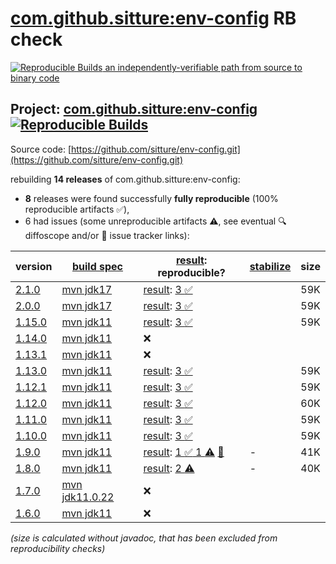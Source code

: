 [com.github.sitture:env-config](https://central.sonatype.com/artifact/com.github.sitture/env-config/versions) RB check
=======

[![Reproducible Builds](https://reproducible-builds.org/images/logos/rb.svg) an independently-verifiable path from source to binary code](https://reproducible-builds.org/)

## Project: [com.github.sitture:env-config](https://central.sonatype.com/artifact/com.github.sitture/env-config/versions) [![Reproducible Builds](https://img.shields.io/endpoint?url=https://raw.githubusercontent.com/jvm-repo-rebuild/reproducible-central/master/content/com/github/sitture/env-config/badge.json)](https://github.com/jvm-repo-rebuild/reproducible-central/blob/master/content/com/github/sitture/env-config/README.md)

Source code: [https://github.com/sitture/env-config.git](https://github.com/sitture/env-config.git)

rebuilding **14 releases** of com.github.sitture:env-config:
- **8** releases were found successfully **fully reproducible** (100% reproducible artifacts :white_check_mark:),
- 6 had issues (some unreproducible artifacts :warning:, see eventual :mag: diffoscope and/or :memo: issue tracker links):

| version | [build spec](/BUILDSPEC.md) | [result](https://reproducible-builds.org/docs/jvm/): reproducible? | [stabilize](https://github.com/google/oss-rebuild/blob/main/cmd/stabilize/README.md) | size |
| -- | --------- | ------ | ------ | -- |
| [2.1.0](https://central.sonatype.com/artifact/com.github.sitture/env-config/2.1.0/pom) | [mvn jdk17](env-config-2.1.0.buildspec) | [result](env-config-2.1.0.buildinfo): [3 :white_check_mark: ](env-config-2.1.0.buildcompare) | | 59K |
| [2.0.0](https://central.sonatype.com/artifact/com.github.sitture/env-config/2.0.0/pom) | [mvn jdk17](env-config-2.0.0.buildspec) | [result](env-config-2.0.0.buildinfo): [3 :white_check_mark: ](env-config-2.0.0.buildcompare) | | 59K |
| [1.15.0](https://central.sonatype.com/artifact/com.github.sitture/env-config/1.15.0/pom) | [mvn jdk11](env-config-1.15.0.buildspec) | [result](env-config-1.15.0.buildinfo): [3 :white_check_mark: ](env-config-1.15.0.buildcompare) | | 59K |
| [1.14.0](https://central.sonatype.com/artifact/com.github.sitture/env-config/1.14.0/pom) | [mvn jdk11](env-config-1.14.0.buildspec) | :x: | |
| [1.13.1](https://central.sonatype.com/artifact/com.github.sitture/env-config/1.13.1/pom) | [mvn jdk11](env-config-1.13.1.buildspec) | :x: | |
| [1.13.0](https://central.sonatype.com/artifact/com.github.sitture/env-config/1.13.0/pom) | [mvn jdk11](env-config-1.13.0.buildspec) | [result](env-config-1.13.0.buildinfo): [3 :white_check_mark: ](env-config-1.13.0.buildcompare) | | 59K |
| [1.12.1](https://central.sonatype.com/artifact/com.github.sitture/env-config/1.12.1/pom) | [mvn jdk11](env-config-1.12.1.buildspec) | [result](env-config-1.12.1.buildinfo): [3 :white_check_mark: ](env-config-1.12.1.buildcompare) | | 59K |
| [1.12.0](https://central.sonatype.com/artifact/com.github.sitture/env-config/1.12.0/pom) | [mvn jdk11](env-config-1.12.0.buildspec) | [result](env-config-1.12.0.buildinfo): [3 :white_check_mark: ](env-config-1.12.0.buildcompare) | | 60K |
| [1.11.0](https://central.sonatype.com/artifact/com.github.sitture/env-config/1.11.0/pom) | [mvn jdk11](env-config-1.11.0.buildspec) | [result](env-config-1.11.0.buildinfo): [3 :white_check_mark: ](env-config-1.11.0.buildcompare) | | 59K |
| [1.10.0](https://central.sonatype.com/artifact/com.github.sitture/env-config/1.10.0/pom) | [mvn jdk11](env-config-1.10.0.buildspec) | [result](env-config-1.10.0.buildinfo): [3 :white_check_mark: ](env-config-1.10.0.buildcompare) | | 59K |
| [1.9.0](https://central.sonatype.com/artifact/com.github.sitture/env-config/1.9.0/pom) | [mvn jdk11](env-config-1.9.0.buildspec) | [result](env-config-1.9.0.buildinfo): [1 :white_check_mark:  1 :warning:](env-config-1.9.0.buildcompare) [:memo:](https://github.com/sitture/env-config/pull/226) | - | 41K |
| [1.8.0](https://central.sonatype.com/artifact/com.github.sitture/env-config/1.8.0/pom) | [mvn jdk11](env-config-1.8.0.buildspec) | [result](env-config-1.8.0.buildinfo): [ 2 :warning:](env-config-1.8.0.buildcompare) | - | 40K |
| [1.7.0](https://central.sonatype.com/artifact/com.github.sitture/env-config/1.7.0/pom) | [mvn jdk11.0.22](env-config-1.7.0.buildspec) | :x: | |
| [1.6.0](https://central.sonatype.com/artifact/com.github.sitture/env-config/1.6.0/pom) | [mvn jdk11](env-config-1.6.0.buildspec) | :x: | |

<i>(size is calculated without javadoc, that has been excluded from reproducibility checks)</i>
